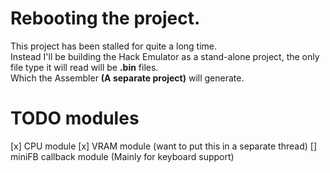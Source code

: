 # Rebooting the project.
This project has been stalled for quite a long time.  
Instead I'll be building the Hack Emulator as a stand-alone project, the only file type it will read will be **.bin** files.  
Which the Assembler **(A separate project)** will generate.

# TODO modules

[x] CPU module
[x] VRAM module (want to put this in a separate thread)
[] miniFB callback module (Mainly for keyboard support)


